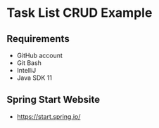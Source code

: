 # Task List CRUD Example

## Requirements
* GitHub account
* Git Bash
* IntelliJ
* Java SDK 11

## Spring Start Website
* https://start.spring.io/
